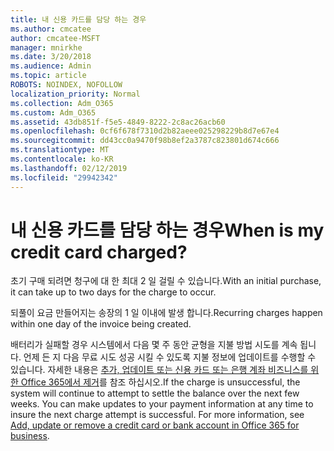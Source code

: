 ```yaml
---
title: 내 신용 카드를 담당 하는 경우
ms.author: cmcatee
author: cmcatee-MSFT
manager: mnirkhe
ms.date: 3/20/2018
ms.audience: Admin
ms.topic: article
ROBOTS: NOINDEX, NOFOLLOW
localization_priority: Normal
ms.collection: Adm_O365
ms.custom: Adm_O365
ms.assetid: 43db851f-f5e5-4849-8222-2c8ac26acb60
ms.openlocfilehash: 0cf6f678f7310d2b82aeee025298229b8d7e67e4
ms.sourcegitcommit: dd43cc0a9470f98b8ef2a3787c823801d674c666
ms.translationtype: MT
ms.contentlocale: ko-KR
ms.lasthandoff: 02/12/2019
ms.locfileid: "29942342"
---
```

# <a name="when-is-my-credit-card-charged"></a><span data-ttu-id="12313-102">내 신용 카드를 담당 하는 경우</span><span class="sxs-lookup"><span data-stu-id="12313-102">When is my credit card charged?</span></span>

<span data-ttu-id="12313-103">초기 구매 되려면 청구에 대 한 최대 2 일 걸릴 수 있습니다.</span><span class="sxs-lookup"><span data-stu-id="12313-103">With an initial purchase, it can take up to two days for the charge to occur.</span></span>
  
<span data-ttu-id="12313-104">되풀이 요금 만들어지는 송장의 1 일 이내에 발생 합니다.</span><span class="sxs-lookup"><span data-stu-id="12313-104">Recurring charges happen within one day of the invoice being created.</span></span>
  
<span data-ttu-id="12313-p101">배터리가 실패할 경우 시스템에서 다음 몇 주 동안 균형을 지불 방법 시도를 계속 됩니다. 언제 든 지 다음 무료 시도 성공 시킬 수 있도록 지불 정보에 업데이트를 수행할 수 있습니다. 자세한 내용은 [추가, 업데이트 또는 신용 카드 또는 은행 계좌 비즈니스를 위한 Office 365에서 제거](https://support.office.com/article/30ba9c83-50d8-4020-90ed-830a5b8c8724)를 참조 하십시오.</span><span class="sxs-lookup"><span data-stu-id="12313-p101">If the charge is unsuccessful, the system will continue to attempt to settle the balance over the next few weeks. You can make updates to your payment information at any time to insure the next charge attempt is successful. For more information, see [Add, update or remove a credit card or bank account in Office 365 for business](https://support.office.com/article/30ba9c83-50d8-4020-90ed-830a5b8c8724).</span></span>
  

